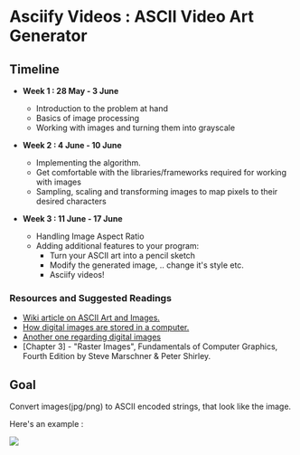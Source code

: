 **Asciify Videos : ASCII Video Art Generator**
===






**Timeline**
---
- **Week 1 : 28 May - 3 June** 
    - Introduction to the problem at hand
    - Basics of image processing
    - Working with images and turning them into grayscale


- **Week 2 : 4 June - 10 June** 
    - Implementing the algorithm. 
    - Get comfortable with the libraries/frameworks required for working with images
    - Sampling, scaling and transforming images to map pixels to their desired characters

- **Week 3 : 11 June - 17 June** 
    - Handling Image Aspect Ratio
    - Adding additional features to your program:
        - Turn your ASCII art into a pencil sketch
        - Modify the generated image, .. change it's style etc.
        - Asciify videos!

### Resources and Suggested Readings


- [Wiki article on ASCII Art and Images.](https://en.wikipedia.org/wiki/ASCII_art#Types_and_styles)
- [How digital images are stored in a computer.](https://alekya3.medium.com/how-images-are-stored-in-a-computer-f364d11b4e93)
- [Another one regarding digital images](
https://www.analyticsvidhya.com/blog/2021/03/grayscale-and-rgb-format-for-storing-images/)
- \[Chapter 3] - "Raster Images", Fundamentals of Computer Graphics, Fourth Edition by Steve Marschner & Peter Shirley.

**Goal**
---
Convert images(jpg/png) to ASCII encoded strings, that look like the image.

Here's an example : 

![](https://i.imgur.com/fJsEVJi.png)